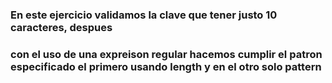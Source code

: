 ### En este ejercicio validamos la clave que  tener justo 10 caracteres, despues
### con el uso de una expreison regular hacemos cumplir el  patron especificado el primero usando length y en el otro solo pattern
